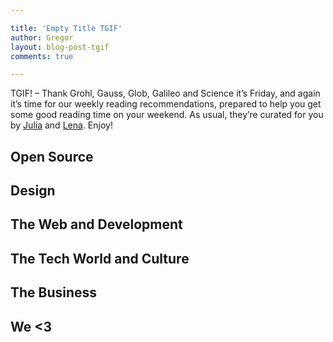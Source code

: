```yaml
---

title: 'Empty Title TGIF'
author: Gregor
layout: blog-post-tgif
comments: true

---
```



TGIF! – Thank Grohl, Gauss, Glob, Galileo and Science it’s Friday, and again it’s time for our weekly reading recommendations, prepared to help you get some good reading time on your weekend. As usual, they’re curated for you by [Julia](http://twitter.com/juschm) and [Lena](http://twitter.com/lrnrd). Enjoy!


## Open Source


## Design


## The Web and Development


## The Tech World and Culture


## The Business


## We <3
